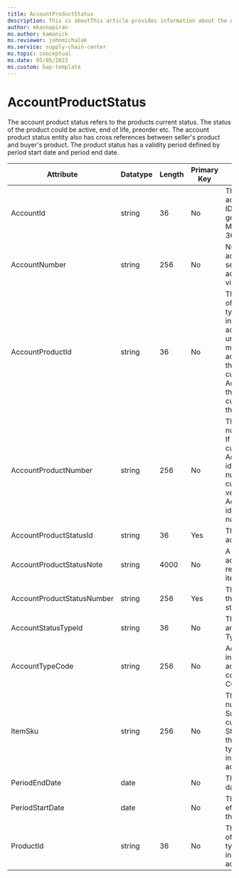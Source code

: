 ```yaml
---
title: AccountProductStatus
description: This is aboutThis article provides information about the AccountProductStatus entity.
author: mkannapiran
ms.author: kamanick
ms.reviewer: johnmichalak
ms.service: supply-chain-center
ms.topic: conceptual
ms.date: 05/05/2023
ms.custom: bap-template
---
```


# **AccountProductStatus**

The account product status refers to the products current status. The status of the product could be active, end of life, preorder etc. The account product status entity also has cross references between seller's product and buyer's product. The product status has a validity period defined by period start date and period end date.



|	Attribute	|	Datatype	|	Length	|	Primary Key	|	Description	|
|---------------|--------|------|----------|-----------|
|	AccountId	|	string	|	36	|	No	|	The unique ID of the account. The Account ID is an internal system generated ID by Microsoft Dynamics 365 applications.	|
|	AccountNumber	|	string	|	256	|	No	|	Number or code for the account to quickly search and identify the account in system views.	|
|	AccountProductId	|	string	|	36	|	No	|	The Stockkeeping Unit of the product, which is typically used for inventory-related activities. This is the unique ID of the product managed by the account. For example, if the account is a customer, then AccountProductId holds the product ID the customer uses to refer the sellers product.	|
|	AccountProductNumber	|	string	|	256	|	No	|	The unique product number for the account. If the account is a customer, then AccountProductNumber identifies the product number of the customer, or if its vendor then AccountProductNumber identifies the product number of the vendor.	|
|	AccountProductStatusId	|	string	|	36	|	Yes	|	The unique ID of the account product status	|
|	AccountProductStatusNote	|	string	|	4000	|	No	|	A note, comment or additional information regarding the vendor item status.	|
|	AccountProductStatusNumber	|	string	|	256	|	Yes	|	The unique number of the account product status	|
|	AccountStatusTypeId	|	string	|	36	|	No	|	The unique identifier of an Account Status Type.	|
|	AccountTypeCode	|	string	|	256	|	No	|	Account type code indicates the type of account. An account could be Vendor, Customer etc.	|
|	ItemSku	|	string	|	256	|	No	|	This is the product number of the Microsoft Supply Chain Center customer or user. The Stockkeeping Unit of the product, which is typically used for inventory-related activities. |
|	PeriodEndDate	|	date	|		|	No	|	The validity or expiry date of this record	|
|	PeriodStartDate	|	date	|		|	No	|	The beginning or effective start date of this record	|
|	ProductId	|	string	|	36	|	No	|	The Stockkeeping Unit of the product, which is typically used for inventory-related activities.	|
